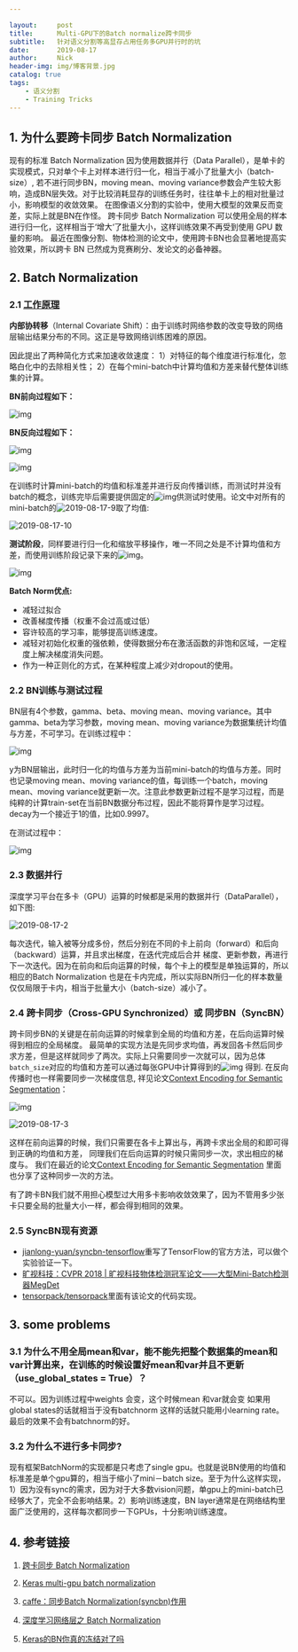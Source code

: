 ```yaml
---

layout:     post
title:      Multi-GPU下的Batch normalize跨卡同步
subtitle:   针对语义分割等高显存占用任务多GPU并行时的坑
date:       2019-08-17
author:     Nick
header-img: img/博客背景.jpg
catalog: true
tags:
    - 语义分割
    - Training Tricks
---
```


## 1. 为什么要跨卡同步 Batch Normalization

现有的标准 Batch Normalization 因为使用数据并行（Data Parallel），是单卡的实现模式，只对单个卡上对样本进行归一化，相当于减小了批量大小（batch-size）, 若不进行同步BN，moving mean、moving variance参数会产生较大影响，造成BN层失效。对于比较消耗显存的训练任务时，往往单卡上的相对批量过小，影响模型的收敛效果。 在图像语义分割的实验中，使用大模型的效果反而变差，实际上就是BN在作怪。 跨卡同步 Batch Normalization 可以使用全局的样本进行归一化，这样相当于‘增大‘了批量大小，这样训练效果不再受到使用 GPU 数量的影响。 最近在图像分割、物体检测的论文中，使用跨卡BN也会显著地提高实验效果，所以跨卡 BN 已然成为竞赛刷分、发论文的必备神器。

## 2. Batch Normalization

### 2.1 [工作原理](https://arxiv.org/abs/1502.03167)

**内部协转移**（Internal Covariate Shift）：由于训练时网络参数的改变导致的网络层输出结果分布的不同。这正是导致网络训练困难的原因。

因此提出了两种简化方式来加速收敛速度：
1）对特征的每个维度进行标准化，忽略白化中的去除相关性；
2）在每个mini-batch中计算均值和方差来替代整体训练集的计算。

**BN前向过程如下：**

![img](/img/2019-08-17-6.png)

**BN反向过程如下：**

![img](/img/2019-08-17-7.png)

![img](/img/2019-08-17-1.jpg)

在训练时计算mini-batch的均值和标准差并进行反向传播训练，而测试时并没有batch的概念，训练完毕后需要提供固定的![img](/img/2019-08-17-8.png)供测试时使用。论文中对所有的mini-batch的![2019-08-17-9](/img/2019-08-17-9.png)取了均值:

![2019-08-17-10](/img/2019-08-17-10.png)

**测试阶段**，同样要进行归一化和缩放平移操作，唯一不同之处是不计算均值和方差，而使用训练阶段记录下来的![img](/img/2019-08-17-8.png)。

![img](/img/2019-08-17-11.png)

**Batch Norm优点:**

* 减轻过拟合
* 改善梯度传播（权重不会过高或过低）
* 容许较高的学习率，能够提高训练速度。
* 减轻对初始化权重的强依赖，使得数据分布在激活函数的非饱和区域，一定程度上解决梯度消失问题。
* 作为一种正则化的方式，在某种程度上减少对dropout的使用。

### 2.2 BN训练与测试过程

BN层有4个参数，gamma、beta、moving mean、moving variance。其中gamma、beta为学习参数，moving mean、moving variance为数据集统计均值与方差，不可学习。在训练过程中：

![img](/img/2019-08-17-4.png)

y为BN层输出，此时归一化的均值与方差为当前mini-batch的均值与方差。同时也记录moving mean、moving variance的值，每训练一个batch，moving mean、moving variance就更新一次。注意此参数更新过程不是学习过程，而是纯粹的计算train-set在当前BN数据分布过程，因此不能将算作是学习过程。decay为一个接近于1的值，比如0.9997。

在测试过程中：

![img](/img/2019-08-17-5.png)

### 2.3 数据并行

深度学习平台在多卡（GPU）运算的时候都是采用的数据并行（DataParallel），如下图:

![2019-08-17-2](/img/2019-08-17-2.jpg)

每次迭代，输入被等分成多份，然后分别在不同的卡上前向（forward）和后向（backward）运算，并且求出梯度，在迭代完成后合并 梯度、更新参数，再进行下一次迭代。因为在前向和后向运算的时候，每个卡上的模型是单独运算的，所以相应的Batch Normalization 也是在卡内完成，所以实际BN所归一化的样本数量仅仅局限于卡内，相当于批量大小（batch-size）减小了。

### 2.4 跨卡同步（Cross-GPU Synchronized）或 同步BN（SyncBN）

跨卡同步BN的关键是在前向运算的时候拿到全局的均值和方差，在后向运算时候得到相应的全局梯度。 最简单的实现方法是先同步求均值，再发回各卡然后同步求方差，但是这样就同步了两次。实际上只需要同步一次就可以，因为总体`batch_size`对应的均值和方差可以通过每张GPU中计算得到的![img](/img/2019-08-17-13.png) 得到. 在反向传播时也一样需要同步一次梯度信息, 祥见论文[Context Encoding for Semantic Segmentation](https://arxiv.org/pdf/1803.08904.pdf)：

![img](/img/2019-08-17-12.png)

![2019-08-17-3](/img/2019-08-17-3.jpg)

这样在前向运算的时候，我们只需要在各卡上算出与，再跨卡求出全局的和即可得到正确的均值和方差， 同理我们在后向运算的时候只需同步一次，求出相应的梯度与。 我们在最近的论文[Context Encoding for Semantic Segmentation](https://link.zhihu.com/?target=https%3A//arxiv.org/pdf/1803.08904.pdf) 里面也分享了这种同步一次的方法。

有了跨卡BN我们就不用担心模型过大用多卡影响收敛效果了，因为不管用多少张卡只要全局的批量大小一样，都会得到相同的效果。

### 2.5  SyncBN现有资源

* [jianlong-yuan/syncbn-tensorflow](https://link.zhihu.com/?target=https%3A//github.com/jianlong-yuan/syncbn-tensorflow)重写了TensorFlow的官方方法，可以做个实验验证一下。
* [旷视科技：CVPR 2018 | 旷视科技物体检测冠军论文——大型Mini-Batch检测器MegDet](https://zhuanlan.zhihu.com/p/37847559)
* [tensorpack/tensorpack](https://link.zhihu.com/?target=https%3A//github.com/tensorpack/tensorpack/tree/master/examples/FasterRCNN)里面有该论文的代码实现。

## 3. some problems

### 3.1 为什么不用全局mean和var，能不能先把整个数据集的mean和var计算出来，在训练的时候设置好mean和var并且不更新（use_global_states = True）？

不可以。因为训练过程中weights 会变，这个时候mean 和var就会变 如果用global states的话就相当于没有batchnorm 这样的话就只能用小learning rate。最后的效果不会有batchnorm的好。

### 3.2 **为什么不进行多卡同步?**

现有框架BatchNorm的实现都是只考虑了single gpu。也就是说BN使用的均值和标准差是单个gpu算的，相当于缩小了mini－batch size。至于为什么这样实现，1）因为没有sync的需求，因为对于大多数vision问题，单gpu上的mini-batch已经够大了，完全不会影响结果。2）影响训练速度，BN layer通常是在网络结构里面广泛使用的，这样每次都同步一下GPUs，十分影响训练速度。

## 4. 参考链接

1. [跨卡同步 Batch Normalization](https://zhuanlan.zhihu.com/p/40496177)

2. [Keras multi-gpu batch normalization](https://datascience.stackexchange.com/questions/47795/keras-multi-gpu-batch-normalization)

3. [caffe：同步Batch Normalization(syncbn)作用](https://blog.csdn.net/l297969586/article/details/87719753)

4. [深度学习网络层之 Batch Normalization](https://www.cnblogs.com/makefile/p/batch-norm.html)

5. [Keras的BN你真的冻结对了吗](https://zhuanlan.zhihu.com/p/56225304)
